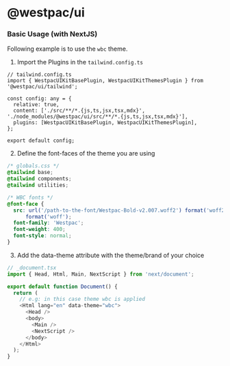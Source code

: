 # @westpac/ui

### Basic Usage (with NextJS)

Following example is to use the `wbc` theme.

1. Import the Plugins in the `tailwind.config.ts`

```tsx
// tailwind.config.ts
import { WestpacUIKitBasePlugin, WestpacUIKitThemesPlugin } from '@westpac/ui/tailwind';

const config: any = {
  relative: true,
  content: ['./src/**/*.{js,ts,jsx,tsx,mdx}', './node_modules/@westpac/ui/src/**/*.{js,ts,jsx,tsx,mdx}'],
  plugins: [WestpacUIKitBasePlugin, WestpacUIKitThemesPlugin],
};

export default config;
```

2. Define the font-faces of the theme you are using

```css
/* globals.css */
@tailwind base;
@tailwind components;
@tailwind utilities;

/* WBC fonts */
@font-face {
  src: url('/path-to-the-font/Westpac-Bold-v2.007.woff2') format('woff2'), url('/path-to-the-font/Westpac-Bold-v2.007.woff')
      format('woff');
  font-family: 'Westpac';
  font-weight: 400;
  font-style: normal;
}
```

3. Add the data-theme attribute with the theme/brand of your choice

```ts
// _document.tsx
import { Head, Html, Main, NextScript } from 'next/document';

export default function Document() {
  return (
    // e.g: in this case theme wbc is applied
    <Html lang="en" data-theme="wbc">
      <Head />
      <body>
        <Main />
        <NextScript />
      </body>
    </Html>
  );
}
```
